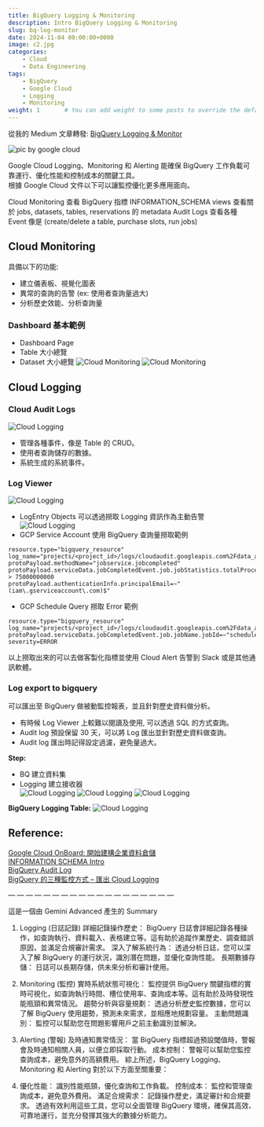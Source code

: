 ```yaml
---
title: BigQuery Logging & Monitoring
description: Intro BigQuery Logging & Monitoring
slug: bq-log-monitor
date: 2024-11-04 00:00:00+0000
image: c2.jpg
categories:
    - Cloud
    - Data Engineering
tags:
    - BigQuery
    - Google Cloud
    - Logging
    - Monitoring
weight: 1       # You can add weight to some posts to override the default sorting (date descending)
---
```

從我的 Medium 文章轉發: [BigQuery Logging & Monitor
](https://medium.com/sq-catch-and-note/bigquery-logging-monitor-84892efb3376)

![pic by google cloud](cover.jpg)

Google Cloud Logging、Monitoring 和 Alerting 能確保 BigQuery 工作負載可靠運行、優化性能和控制成本的關鍵工具。  
根據 Google Cloud 文件以下可以讓監控優化更多應用面向。

Cloud Monitoring 查看 BigQuery 指標
INFORMATION_SCHEMA views 查看關於 jobs, datasets, tables, reservations 的 metadata
Audit Logs 查看各種 Event 像是 (create/delete a table, purchase slots, run jobs)

## Cloud Monitoring
具備以下的功能:

- 建立儀表板、視覺化圖表
- 異常的查詢的告警 (ex: 使用者查詢量過大)
- 分析歷史效能、分析查詢量
### Dashboard 基本範例
- Dashboard Page
- Table 大小總覽
- Dataset 大小總覽
![Cloud Monitoring](d1.jpg)
![Cloud Monitoring](d2.jpg)

## Cloud Logging
### Cloud Audit Logs
![Cloud Logging](l1.jpg)
- 管理各種事件，像是 Table 的 CRUD。
- 使用者查詢儲存的數據。
- 系統生成的系統事件。
### Log Viewer
![Cloud Logging](l2.jpg)
- LogEntry Objects
可以透過撈取 Logging 資訊作為主動告警
![Cloud Logging](l3.jpg)
- GCP Service Account 使用 BigQuery 查詢量撈取範例
```
resource.type="bigquery_resource"
log_name="projects/<project_id>/logs/cloudaudit.googleapis.com%2Fdata_access"
protoPayload.methodName="jobservice.jobcompleted"
protoPayload.serviceData.jobCompletedEvent.job.jobStatistics.totalProcessedBytes > 75000000000
protoPayload.authenticationInfo.principalEmail=~"(iam\.gserviceaccount\.com)$" 
```
- GCP Schedule Query 撈取 Error 範例
```
resource.type="bigquery_resource"
log_name="projects/<project_id>/logs/cloudaudit.googleapis.com%2Fdata_access"
protoPayload.serviceData.jobCompletedEvent.job.jobName.jobId=~"scheduled_query"
severity=ERROR
```
以上撈取出來的可以去做客製化指標並使用 Cloud Alert 告警到 Slack 或是其他通訊軟體。
### Log export to bigquery
可以匯出至 BigQuery 做被動監控報表，並且針對歷史資料做分析。
- 有時候 Log Viewer 上較難以閱讀及使用, 可以透過 SQL 的方式查詢。
- Audit log 預設保留 30 天，可以將 Log 匯出並針對歷史資料做查詢。
- Audit log 匯出時記得設定過濾，避免量過大。 

**Step:**
- BQ 建立資料集
- Logging 建立接收器  
![Cloud Logging](l4.jpg)
![Cloud Logging](l5.jpg)
![Cloud Logging](l6.jpg)

**BigQuery Logging Table:**
![Cloud Logging](l7.jpg)


## Reference:
[Google Cloud OnBoard: 開始建構企業資料倉儲](https://cloudonair.withgoogle.com/events/taiwan-cloud-onboard-architecting-data-warehouse-2022)  
[INFORMATION SCHEMA Intro](https://cloud.google.com/bigquery/docs/information-schema-intro)  
[BigQuery Audit Log](https://cloud.google.com/bigquery/docs/introduction-audit-workloads)  
[BigQuery 的三種監控方式 – 匯出 Cloud Logging](https://ithelp.ithome.com.tw/m/articles/10308217)

— — — — — — — — — — — — — — — — — — —

這是一個由 Gemini Advanced 產生的 Summary

1. Logging (日誌記錄)
詳細記錄操作歷史： BigQuery 日誌會詳細記錄各種操作，如查詢執行、資料載入、表格建立等。這有助於追蹤作業歷史、調查錯誤原因，並滿足合規審計需求。
深入了解系統行為： 透過分析日誌，您可以深入了解 BigQuery 的運行狀況，識別潛在問題，並優化查詢性能。
長期數據存儲： 日誌可以長期存儲，供未來分析和審計使用。

2. Monitoring (監控)
實時系統狀態可視化： 監控提供 BigQuery 關鍵指標的實時可視化，如查詢執行時間、槽位使用率、查詢成本等。這有助於及時發現性能瓶頸和異常情況。
趨勢分析與容量規劃： 透過分析歷史監控數據，您可以了解 BigQuery 使用趨勢，預測未來需求，並相應地規劃容量。
主動問題識別： 監控可以幫助您在問題影響用戶之前主動識別並解決。

3. Alerting (警報)
及時通知異常情況： 當 BigQuery 指標超過預設閾值時，警報會及時通知相關人員，以便立即採取行動。
成本控制： 警報可以幫助您監控查詢成本，避免意外的高額費用。
綜上所述，BigQuery Logging、Monitoring 和 Alerting 對於以下方面至關重要：

4. 優化性能： 識別性能瓶頸，優化查詢和工作負載。
控制成本： 監控和管理查詢成本，避免意外費用。
滿足合規需求： 記錄操作歷史，滿足審計和合規要求。
透過有效利用這些工具，您可以全面管理 BigQuery 環境，確保其高效、可靠地運行，並充分發揮其強大的數據分析能力。